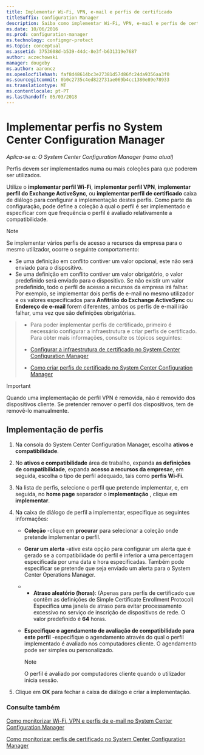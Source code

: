 ```yaml
---
title: Implementar Wi-Fi, VPN, e-mail e perfis de certificado
titleSuffix: Configuration Manager
description: Saiba como implementar Wi-Fi, VPN, e-mail e perfis de certificado no System Center Configuration Manager.
ms.date: 10/06/2016
ms.prod: configuration-manager
ms.technology: configmgr-protect
ms.topic: conceptual
ms.assetid: 3753608d-b539-44dc-8e3f-b631319e7687
author: aczechowski
manager: dougeby
ms.author: aaroncz
ms.openlocfilehash: faf8d48614bc3e27381d57d86fc24da9356aa3f0
ms.sourcegitcommit: 0b0c2735c4ed822731ae069b4cc1380e89e78933
ms.translationtype: MT
ms.contentlocale: pt-PT
ms.lasthandoff: 05/03/2018
---
```

# <a name="deploy-profiles-in-system-center-configuration-manager"></a>Implementar perfis no System Center Configuration Manager

*Aplica-se a: O System Center Configuration Manager (ramo atual)*

Perfis devem ser implementados numa ou mais coleções para que poderem ser utilizados.  

 Utilize o **implementar perfil Wi-Fi**, **implementar perfil VPN**, **implementar perfil do Exchange ActiveSync**, ou **implementar perfil de certificado** caixa de diálogo para configurar a implementação destes perfis. Como parte da configuração, pode define a coleção à qual o perfil é ser implementado e especificar com que frequência o perfil é avaliado relativamente a compatibilidade.  

> [!NOTE]  
>  Se implementar vários perfis de acesso a recursos da empresa para o mesmo utilizador, ocorre o seguinte comportamento:  
>   
>  -   Se uma definição em conflito contiver um valor opcional, este não será enviado para o dispositivo.  
> -   Se uma definição em conflito contiver um valor obrigatório, o valor predefinido será enviado para o dispositivo. Se não existir um valor predefinido, todo o perfil de acesso a recursos da empresa irá falhar. Por exemplo, se implementar dois perfis de e-mail no mesmo utilizador e os valores especificados para **Anfitrião do Exchange ActiveSync** ou **Endereço de e-mail** forem diferentes, ambos os perfis de e-mail irão falhar, uma vez que são definições obrigatórias.  

> -   Para poder implementar perfis de certificado, primeiro é necessário configurar a infraestrutura e criar perfis de certificado. Para obter mais informações, consulte os tópicos seguintes:  
>   
>  -   [Configurar a infraestrutura de certificado no System Center Configuration Manager](certificate-infrastructure.md)  
> -   [Como criar perfis de certificado no System Center Configuration Manager](create-certificate-profiles.md)    

> [!IMPORTANT]  
>  Quando uma implementação de perfil VPN é removida, não é removido dos dispositivos cliente. Se pretender remover o perfil dos dispositivos, tem de removê-lo manualmente.
>   

## <a name="deploying--profiles"></a>Implementação de perfis  


1.  Na consola do System Center Configuration Manager, escolha **ativos e compatibilidade**.  

2.  No **ativos e compatibilidade** área de trabalho, expanda **as definições de compatibilidade**, expanda **acesso a recursos da empresa**e, em seguida, escolha o tipo de perfil adequado, tais como **perfis Wi-Fi**.  

3.  Na lista de perfis, selecione o perfil que pretende implementar, e, em seguida, no **home page** separador o **implementação** , clique em **implementar**.  

4.  Na caixa de diálogo de perfil a implementar, especifique as seguintes informações:  

    -   **Coleção** -clique em **procurar** para selecionar a coleção onde pretende implementar o perfil.  

    -   **Gerar um alerta** -ative esta opção para configurar um alerta que é gerado se a compatibilidade do perfil é inferior a uma percentagem especificada por uma data e hora especificadas. Também pode especificar se pretende que seja enviado um alerta para o System Center Operations Manager.  

    -   -   **Atraso aleatório (horas)**: (Apenas para perfis de certificado que contêm as definições de Simple Certificate Enrollment Protocol) Especifica uma janela de atraso para evitar processamento excessivo no serviço de inscrição de dispositivos de rede. O valor predefinido é **64** horas.  

    -   **Especifique o agendamento de avaliação de compatibilidade para este <type> perfil** -especifique o agendamento através do qual o perfil implementado é avaliado nos computadores cliente. O agendamento pode ser simples ou personalizado.  

        > [!NOTE]  
        >  O perfil é avaliado por computadores cliente quando o utilizador inicia sessão.  

5.  Clique em **OK** para fechar a caixa de diálogo e criar a implementação.

### <a name="see-also"></a>Consulte também  

[Como monitorizar Wi-Fi, VPN e perfis de e-mail no System Center Configuration Manager](monitor-wifi-email-vpn-profiles.md)

[Como monitorizar perfis de certificado no System Center Configuration Manager](monitor-certificate-profiles.md)
